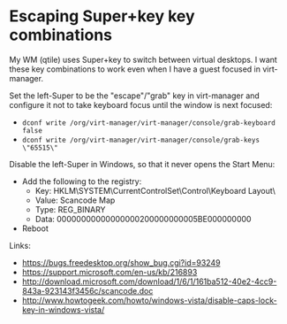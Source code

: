 # Escaping Super+key key combinations

My WM (qtile) uses Super+key to switch between virtual desktops. I want these key combinations to work even when I have a guest focused in virt-manager.

Set the left-Super to be the "escape"/"grab" key in virt-manager and configure it not to take keyboard focus until the window is next focused:

- `dconf write /org/virt-manager/virt-manager/console/grab-keyboard false`
- `dconf write /org/virt-manager/virt-manager/console/grab-keys \"65515\"`

Disable the left-Super in Windows, so that it never opens the Start Menu:

- Add the following to the registry:
  - Key: HKLM\SYSTEM\CurrentControlSet\Control\Keyboard Layout\
  - Value: Scancode Map
  - Type: REG_BINARY
  - Data: 00000000000000000200000000005BE000000000
- Reboot

Links:

- https://bugs.freedesktop.org/show_bug.cgi?id=93249
- https://support.microsoft.com/en-us/kb/216893
- http://download.microsoft.com/download/1/6/1/161ba512-40e2-4cc9-843a-923143f3456c/scancode.doc
- http://www.howtogeek.com/howto/windows-vista/disable-caps-lock-key-in-windows-vista/